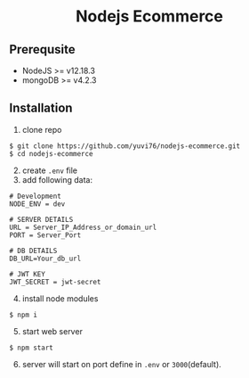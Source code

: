 <div align="center">
    <h1>   
       Nodejs Ecommerce
    </h1>
</div>

## Prerequsite

- NodeJS >= v12.18.3
- mongoDB >= v4.2.3

## Installation

1. clone repo
```
$ git clone https://github.com/yuvi76/nodejs-ecommerce.git
$ cd nodejs-ecommerce
```
2. create `.env` file 
3. add following data:
```
# Development
NODE_ENV = dev

# SERVER DETAILS
URL = Server_IP_Address_or_domain_url
PORT = Server_Port

# DB DETAILS
DB_URL=Your_db_url

# JWT KEY
JWT_SECRET = jwt-secret

```
4. install node modules
```
$ npm i
```
5. start web server
```
$ npm start
```
6. server will start on port define in `.env` or `3000`(default).
